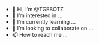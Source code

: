 - 👋 Hi, I’m @TGEBOTZ
- 👀 I’m interested in ...
- 🌱 I’m currently learning ...
- 💞️ I’m looking to collaborate on ...
- 📫 How to reach me ...

<!---
TGEBOTZ/TGEBOTZ is a ✨ special ✨ repository because its `README.md` (this file) appears on your GitHub profile.
You can click the Preview link to take a look at your changes.
--->
